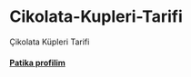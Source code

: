 # Cikolata-Kupleri-Tarifi
Çikolata Küpleri Tarifi
<h4><a href="https://app.patika.dev/yaseminceyln">Patika profilim</a></h4>
